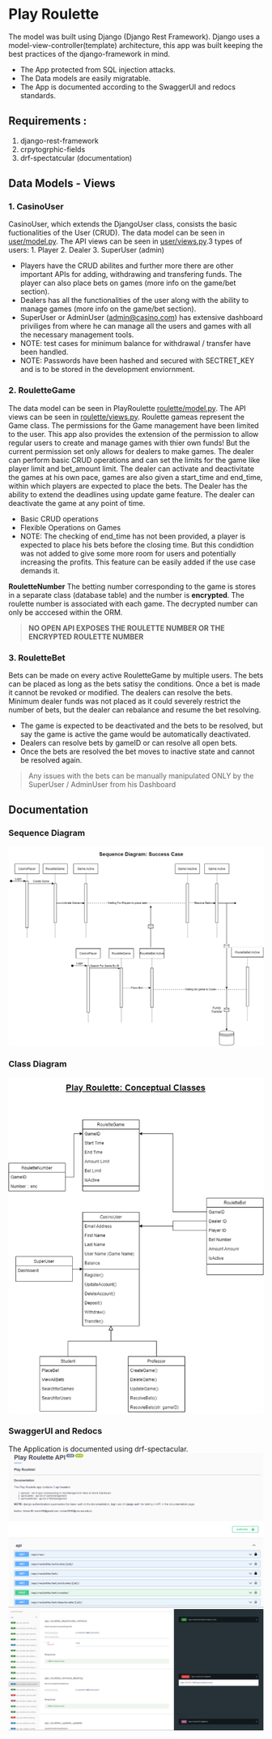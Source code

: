 # Play Roulette
The model was built using Django (Django Rest Framework). Django uses a model-view-controller(template) architecture, this app was built keeping the best practices of the django-framework in mind. 

- The App protected from SQL injection attacks.
- The Data models are easily migratable.
- The App is documented according to the SwaggerUI and redocs standards.

## Requirements :
1. django-rest-framework
2. crpytogrphic-fields
3. drf-spectatcular (documentation)

## Data Models - Views
### **1. CasinoUser**
CasinoUser, which extends the DjangoUser class, consists the basic fuctionalities of the User (CRUD). The data model can be seen in [user/model.py](user/models.py). The API views can be seen in [user/views.py](user/views.py).3 types of users:
    1. Player
    2. Dealer
    3. SuperUser (admin)

- Players have the CRUD abilites and further more there are other important APIs for adding, withdrawing and transfering funds. The player can also place bets on games (more info on the game/bet section).
- Dealers has all the functionalities of the user along with the ability to manage games (more info on the game/bet section).
- SuperUser or AdminUser (admin@casino.com) has extensive dashboard priviliges from where he can manage all the users and games with all the necessary management tools.
- NOTE: test cases for minimum balance for withdrawal / transfer have been handled.
- NOTE: Passwords have been hashed and secured with SECTRET_KEY and is to be stored in the development enviornment.

### **2. RouletteGame**
The data model can be seen in PlayRoulette [roulette/model.py](roulette/models.py). The API views can be seen in [roulette/views.py](roulette/views.py). Roulette gameas represent the Game class. The permissions for the Game management have been limited to the user. This app also provides the extension of the permission to allow regular users to create and manage games with thier own funds! But the current permission set only allows for dealers to make games. The dealer can perform basic CRUD operations and can set the limits for the game like player limit and bet_amount limit. The dealer can activate and deactivitate the games at his own pace, games are also given a start_time and end_time, within which players are expected to place the bets. The Dealer has the ability to extend the deadlines using update game feature. The dealer can deactivate the game at any point of time.
- Basic CRUD operations
- Flexible Operations on Games
- NOTE: The checking of end_time has not been provided, a player is expected to place his bets before the closing time. But this condidtion was not added to give some more room for users and potentially increasing the profits. This feature can be easily added if the use case demands it.

**RouletteNumber**
The betting number corresponding to the game is stores in a separate class (database table) and the number is **encrypted**. The roulette number is associated with each game. The decrypted number can only be acccesed within the ORM.
> **NO OPEN API EXPOSES THE ROULETTE NUMBER OR THE ENCRYPTED ROULETTE NUMBER**

### **3. RouletteBet**
Bets can be made on every active RouletteGame by multiple users. The bets can be placed as long as the bets satisy the conditions. Once a bet is made it cannot be revoked or modified. The dealers can resolve the bets. Minimum dealer funds was not placed as it could severely restrict the number of bets, but the dealer can rebalance and resume the bet resolving. 
- The game is expected to be deactivated and the bets to be resolved, but say the game is active the game would be automatically deactivated.
- Dealers can resolve bets by gameID or can resolve all open bets.
- Once the bets are resolved the bet moves to inactive state and cannot be resolved again.

> Any issues with the bets can be manually manipulated ONLY by the SuperUser / AdminUser from his Dashboard

## Documentation

### Sequence Diagram
![](docs/SequenceDiagram.drawio.png)

### Class Diagram
![](docs/ClassDiagram.drawio.png)

### **SwaggerUI and Redocs**
The Application is documented using drf-spectacular.
![](docs/swagger.png)
![](docs/redocs.png)

